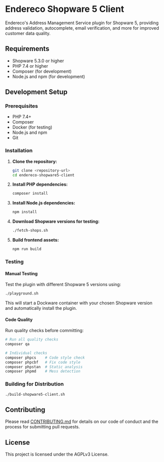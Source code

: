 # Endereco Shopware 5 Client

Endereco's Address Management Service plugin for Shopware 5, providing address validation, autocomplete, email verification, and more for improved customer data quality.

## Requirements

- Shopware 5.3.0 or higher
- PHP 7.4 or higher
- Composer (for development)
- Node.js and npm (for development)

## Development Setup

### Prerequisites

- PHP 7.4+
- Composer
- Docker (for testing)
- Node.js and npm
- Git

### Installation

1. **Clone the repository:**
   ```bash
   git clone <repository-url>
   cd endereco-shopware5-client
   ```

2. **Install PHP dependencies:**
   ```bash
   composer install
   ```

3. **Install Node.js dependencies:**
   ```bash
   npm install
   ```

4. **Download Shopware versions for testing:**
   ```bash
   ./fetch-shops.sh
   ```

5. **Build frontend assets:**
   ```bash
   npm run build
   ```

### Testing

#### Manual Testing

Test the plugin with different Shopware 5 versions using:

```bash
./playground.sh
```

This will start a Dockware container with your chosen Shopware version and automatically install the plugin.

#### Code Quality

Run quality checks before committing:

```bash
# Run all quality checks
composer qa

# Individual checks
composer phpcs    # Code style check
composer phpcbf   # Fix code style
composer phpstan  # Static analysis
composer phpmd    # Mess detection
```

### Building for Distribution

```bash
./build-shopware5-client.sh
```

## Contributing

Please read [CONTRIBUTING.md](CONTRIBUTING.md) for details on our code of conduct and the process for submitting pull requests.

## License

This project is licensed under the AGPLv3 License.
